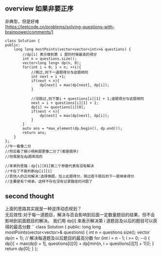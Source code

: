 ## overview 如果非要正序
非典型，但是好难   
[https://leetcode.cn/problems/solving-questions-with-brainpower/comments/]   
```
class Solution {
public:
    long long mostPoints(vector<vector<int>>& questions) {
        //dp[i] 表示做到第 i 题的时候最高的得分
        int n = questions.size();
        vector<long long> dp(n, 0);
        for(int i = 0; i < n; ++i){
            //跳过,则下一道题得分与这题相同
            int next = i +1;
            if(next < n){
                dp[next] = max(dp[next], dp[i]);
            }

            //没跳过,则下第i + questions[i][1] + 1;道题得分与这题相同
            next = i + questions[i][1] + 1;
            dp[i] += questions[i][0];
            if(next < n){
                dp[next] = max(dp[next], dp[i]);
            }
        }
        auto ans = *max_element(dp.begin(), dp.end());
        return ans;
    }
};
//乍一看像二分
//然后看了眼小杨刷题更像二分了(都是顺序)
//但我是在dp题库找的
        
//本来的思路：dp[i][01]第二个参数代表有没有解决
//卡在了不能判断dp[i][1]
//其他人的正向解决:选择做题，加上此题得分，跳过若干题后的下一题继承得分
//主要是有个继承，这样不存在没有记录路径的问题了
```



## second thought
上面的思路其实就是一种逆序动态规划？  
无后效性:对于每一道题目，解决与否会影响到后面一定数量题目的结果，但不会影响到前面题目的解决。
我们用 dp[i] 来表示解决第 i 道题目及以后的题目可以获得的最高分数
``
class Solution {
public:
    long long mostPoints(vector<vector<int>>& questions) {
        int n = questions.size();
        vector<long long> dp(n + 1);   // 解决每道题及以后题目的最高分数
        for (int i = n - 1; i >= 0; --i) {
            dp[i] = max(dp[i + 1], questions[i][0] + dp[min(n, i + questions[i][1] + 1)]);
        }
        return dp[0];
    }
};
```






